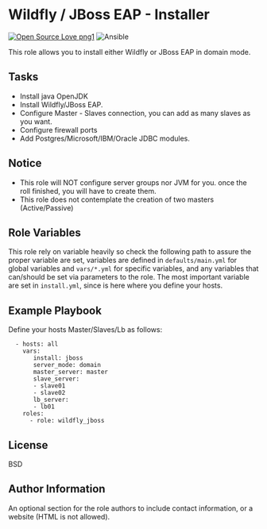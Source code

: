 Wildfly / JBoss EAP - Installer
=========
[![Open Source Love png1](https://badges.frapsoft.com/os/v1/open-source.png?v=103)](https://github.com/ellerbrock/open-source-badges/) <img alt="Ansible" src="https://img.shields.io/badge/ansible%20-%231A1918.svg?&style=for-the-badge&logo=ansible&logoColor=white"/>

This role allows you to install either Wildfly or JBoss EAP in domain mode.

Tasks
------------

- Install java OpenJDK
- Install Wildfly/JBoss EAP.
- Configure Master - Slaves connection,  you can add as many slaves as you want.
- Configure firewall ports
- Add Postgres/Microsoft/IBM/Oracle JDBC modules. 

Notice
------

- This role will NOT configure server groups nor JVM for you. once the roll finished, you will have to create them.
- This role does not contemplate the creation of two masters (Active/Passive)

Role Variables
--------------

This role rely on variable heavily so check the following path to assure the proper variable are set, variables are defined in `defaults/main.yml` for global variables and `vars/*.yml` for specific variables, and any variables that can/should be set via parameters to the role.
The most important variable are set in `install.yml`, since is here where you define your hosts.

Example Playbook
----------------

Define your hosts Master/Slaves/Lb as follows:

      - hosts: all
        vars:
           install: jboss
           server_mode: domain
           master_server: master
           slave_server:
           - slave01
           - slave02
           lb_server:
           - lb01
        roles:
          - role: wildfly_jboss

License
-------

BSD

Author Information
------------------

An optional section for the role authors to include contact information, or a website (HTML is not allowed).
